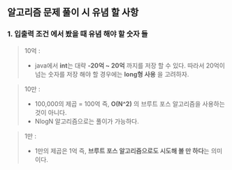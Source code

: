## 알고리즘 문제 풀이 시 유념 할 사항

### 1. 입출력 조건 에서 봤을 때 유념 해야 할 숫자 들

> 10억 :
> - java에서 **int**는 대략 **-20억 ~ 20억** 까지를 저장 할 수 있다. 따라서 20억이 넘는 숫자를 저장 해야 할 경우에는 **long형 사용** 을 고려하자.

> 10만 : 
> - 100,000의 제곱 = 100억 즉, **O(N^2)** 의 브루트 포스 알고리즘을 사용하는 것이 아니다.
> - NlogN 알고리즘으로는 풀이가 가능하다.

> 1만 : 
> - 1만의 제곱은 1억 즉, **브루트 포스 알고리즘으로도 시도해 볼 만 하다**는 의미이다.

